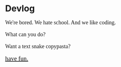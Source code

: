 # Devlog

<div style="font-family:Calibri;font-size:18px">
<p>We're bored.
We hate school.
And we like coding.

<p>What can you do?

<p>Want a text snake copypasta?

<a href="https://bored.krishsridhar.repl.co" title="website" style="font-size:20px">have fun.</a>
</div>